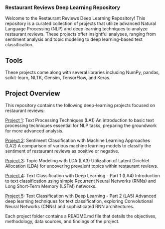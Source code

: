 ### Restaurant Reviews Deep Learning Repository
Welcome to the Restaurant Reviews Deep Learning Repository! This repository is a curated collection of projects that utilize advanced Natural Language Processing (NLP) and deep learning techniques to analyze restaurant reviews. These projects offer insightful analyses, ranging from sentiment analysis and topic modeling to deep learning-based text classification.

## Tools
These projects come along with several libraries including NumPy, pandas, scikit-learn, NLTK, Gensim, TensorFlow, and Keras. 

## Project Overview
This repository contains the following deep-learning projects focused on restaurant reviews:

[Project 1](https://github.com/tristahsu/Restaurant_reviews_deep_learning/tree/main/Project%201): Text Processing Techniques (LA1)
An introduction to basic text processing techniques essential for NLP tasks, preparing the groundwork for more advanced analysis.

[Project 2](https://github.com/tristahsu/Restaurant_reviews_deep_learning/tree/main/Project%202): Sentiment Classification with Machine Learning Approaches (LA2)
A comparison of various machine learning models to classify the sentiment of restaurant reviews as positive or negative.

[Project 3](https://github.com/tristahsu/Restaurant_reviews_deep_learning/tree/main/Project%203): Topic Modeling with LDA (LA3)
Utilization of Latent Dirichlet Allocation (LDA) for uncovering prevalent topics within restaurant reviews.

[Project 4](https://github.com/tristahsu/Restaurant_reviews_deep_learning/tree/main/Project%204): Text Classification with Deep Learning - Part 1 (LA4)
Introduction to text classification using simple Recurrent Neural Networks (RNNs) and Long Short-Term Memory (LSTM) networks.

[Project 5](https://github.com/tristahsu/Restaurant_reviews_deep_learning/tree/main/Project%205): Text Classification with Deep Learning - Part 2 (LA5)
Advanced deep learning techniques for text classification, exploring Convolutional Neural Networks (CNNs) and sophisticated RNN architectures.

Each project folder contains a README.md file that details the objectives, methodology, data sources, and findings of the project. 
